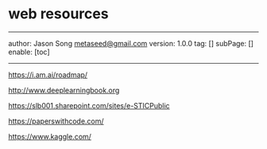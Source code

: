 # web resources
---
author: Jason Song <metaseed@gmail.com>
version: 1.0.0
tag: []
subPage: []
enable: [toc]

---
https://i.am.ai/roadmap/

http://www.deeplearningbook.org

https://slb001.sharepoint.com/sites/e-STICPublic

https://paperswithcode.com/

https://www.kaggle.com/